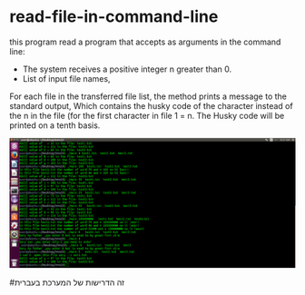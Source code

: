 # read-file-in-command-line


this program read a program that accepts as arguments in the command line:

* The system receives a positive integer n greater than 0.
* List of input file names,

For each file in the transferred file list, the method prints a message to the standard output,
Which contains the husky code of the character instead of the n in the file (for the first character in file 1 = n. 
The Husky code will be printed on a tenth basis.

![](img/Screenshot%20from%202022-01-17%2009-37-15.png)

#זה הדרישות של המערכת בעברית 


